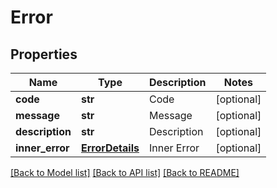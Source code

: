 # Error

## Properties
Name | Type | Description | Notes
------------ | ------------- | ------------- | -------------
**code** | **str** | Code  | [optional] 
**message** | **str** | Message  | [optional] 
**description** | **str** | Description  | [optional] 
**inner_error** | [**ErrorDetails**](ErrorDetails.md) | Inner Error  | [optional] 

[[Back to Model list]](../README.md#documentation-for-models) [[Back to API list]](../README.md#documentation-for-api-endpoints) [[Back to README]](../README.md)



